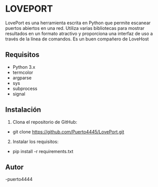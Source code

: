 # LOVEPORT

LovePort es una herramienta escrita en Python que permite escanear puertos abiertos en una red. Utiliza varias bibliotecas para mostrar resultados en un formato atractivo y proporciona una interfaz de uso a través de la línea de comandos.
Es un buen compañero de LoveHost

## Requisitos

- Python 3.x
- termcolor
- argparse
- sys
- subprocess
- signal

## Instalación

1. Clona el repositorio de GitHub:
- git clone https://github.com/Puerto4445/LovePort.git

2. Instalar los requisitos:
- pip install -r requirements.txt


## Autor
-puerto4444
 
